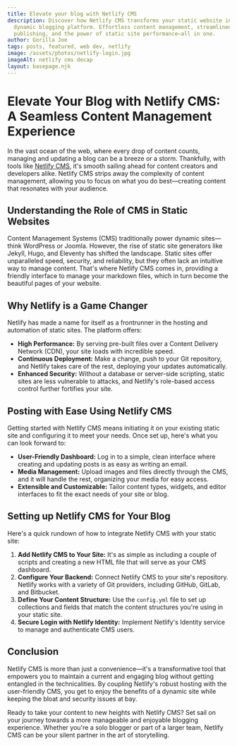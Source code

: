 ```yaml
---
title: Elevate your blog with Netlify CMS
description: Discover how Netlify CMS transforms your static website into a
  dynamic blogging platform. Effortless content management, streamlined
  publishing, and the power of static site performance—all in one.
author: Gorilla Joe
tags: posts, featured, web dev, netlify
image: /assets/photos/netlify-login.jpg
imageAlt: netlify cms decap
layout: basepage.njk
---
```

# Elevate Your Blog with Netlify CMS: A Seamless Content Management Experience

In the vast ocean of the web, where every drop of content counts, managing and updating a blog can be a breeze or a storm. Thankfully, with tools like [Netlify CMS](https://www.netlifycms.org/), it's smooth sailing ahead for content creators and developers alike. Netlify CMS strips away the complexity of content management, allowing you to focus on what you do best—creating content that resonates with your audience.

## Understanding the Role of CMS in Static Websites

Content Management Systems (CMS) traditionally power dynamic sites—think WordPress or Joomla. However, the rise of static site generators like Jekyll, Hugo, and Eleventy has shifted the landscape. Static sites offer unparalleled speed, security, and reliability, but they often lack an intuitive way to manage content. That's where Netlify CMS comes in, providing a friendly interface to manage your markdown files, which in turn become the beautiful pages of your website.

## Why Netlify is a Game Changer

Netlify has made a name for itself as a frontrunner in the hosting and automation of static sites. The platform offers:

- **High Performance:** By serving pre-built files over a Content Delivery Network (CDN), your site loads with incredible speed.
- **Continuous Deployment:** Make a change, push to your Git repository, and Netlify takes care of the rest, deploying your updates automatically.
- **Enhanced Security:** Without a database or server-side scripting, static sites are less vulnerable to attacks, and Netlify's role-based access control further fortifies your site.

## Posting with Ease Using Netlify CMS

Getting started with Netlify CMS means initiating it on your existing static site and configuring it to meet your needs. Once set up, here's what you can look forward to:

- **User-Friendly Dashboard:** Log in to a simple, clean interface where creating and updating posts is as easy as writing an email.
- **Media Management:** Upload images and files directly through the CMS, and it will handle the rest, organizing your media for easy access.
- **Extensible and Customizable:** Tailor content types, widgets, and editor interfaces to fit the exact needs of your site or blog.

## Setting up Netlify CMS for Your Blog

Here's a quick rundown of how to integrate Netlify CMS with your static site:

1. **Add Netlify CMS to Your Site:** It's as simple as including a couple of scripts and creating a new HTML file that will serve as your CMS dashboard.
2. **Configure Your Backend:** Connect Netlify CMS to your site's repository. Netlify works with a variety of Git providers, including GitHub, GitLab, and Bitbucket.
3. **Define Your Content Structure:** Use the `config.yml` file to set up collections and fields that match the content structures you're using in your static site.
4. **Secure Login with Netlify Identity:** Implement Netlify's Identity service to manage and authenticate CMS users.

## Conclusion

Netlify CMS is more than just a convenience—it's a transformative tool that empowers you to maintain a current and engaging blog without getting entangled in the technicalities. By coupling Netlify's robust hosting with the user-friendly CMS, you get to enjoy the benefits of a dynamic site while keeping the bloat and security issues at bay.

Ready to take your content to new heights with Netlify CMS? Set sail on your journey towards a more manageable and enjoyable blogging experience. Whether you're a solo blogger or part of a larger team, Netlify CMS can be your silent partner in the art of storytelling.

